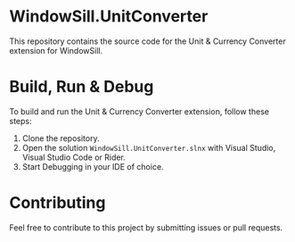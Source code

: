 # WindowSill.UnitConverter

This repository contains the source code for the Unit & Currency Converter extension for WindowSill.

# Build, Run & Debug

To build and run the Unit & Currency Converter extension, follow these steps:
1. Clone the repository.
1. Open the solution `WindowSill.UnitConverter.slnx` with Visual Studio, Visual Studio Code or Rider.
1. Start Debugging in your IDE of choice.

# Contributing

Feel free to contribute to this project by submitting issues or pull requests.